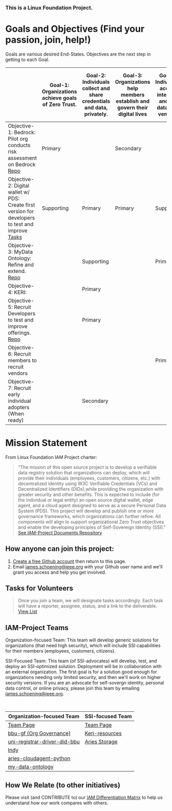 ### This is a Linux Foundation Project. 
# Goals and Objectives (Find your passion, join, help!)
Goals are various desired End-States.   Objectives are the next step in getting to each Goal.

|  | Goal-1: Organizations achieve goals of Zero Trust. | Goal-2: Individuals collect and share credentials and data, privately.  |Goal-3: Organizations help members establish and govern their digital lives | Goal-4: Individuals accept, integrate, and use data from vendors. | Goal-5: Vendors gain new customers from individual early adopters | Goal-6: Governments pass data privacy laws because enough voters call for them. |
| ----------------------------- | -------------| ----------|  ----------| ----------| ----------| ----------|
| Objective-1: Bedrock: Pilot org conducts risk assessment on Bedrock  [Repo](https://github.com/I-AM-project/bbu-gf) | Primary |  | Secondary |
| Objective-2: Digital wallet w/ PDS: Create first version for developers to test and improve [Tasks](https://github.com/I-AM-project/tasks-for-volunteers/tree/main/Aries-Personal-Data-Store)| Supporting | Primary |Primary | Supporting |
| Objective-3: MyData Ontology: Refine and extend. [Repo](https://github.com/I-AM-project/my-data-ontology)   |    | Supporting |         |Primary |Primary |
| Objective-4: KERI:   |               |  Primary |    
| Objective-5: Recruit Developers to test and improve offerings. [Repo](https://github.com/I-AM-project/keri-resources)       |   |Primary |
|Objective-6: Recruit members to recruit vendors ||||Primary |
|Objective-7: Recruit early individual adopters (When ready)||Secondary |||Primary | Primary |



# Mission Statement 
From Linux Foundation IAM Project charter:
> "The mission of this open source project is to develop a verifiable data registry
solution that organizations can deploy, which will provide their individuals
(employees, customers, citizens, etc.) with decentralized identity using W3C
Verifiable Credentials (VCs) and Decentralized Identifiers (DIDs),while providing
the organization with greater security and other benefits. This is expected to
include (for the individual or legal entity) an open source digital wallet, edge
agent, and a cloud agent designed to serve as a secure Personal Data System
(PDS). This project will develop and publish one or more governance
frameworks, which organizations can further refine. All components will align to
support organizational Zero Trust objectives and enable the developing principles
of Self-Sovereign Identity (SSI)."  [See IAM-Project Documents Repository](https://github.com/I-AM-project/Overall-Project-Documents)

## How anyone can join this project:  
1. [Create a free Github account](https://github.com) then return to this page.
2. Email james.schoening@ieee.org with your Github user name and we'll grant you access and help you get involved.     

## Tasks for Volunteers
> Once you join a team, we will designate tasks accordingly. Each task will have a reporter, assignee, status, and a link to the deliverable. 
[View List](https://github.com/I-AM-project/tasks-for-volunteers)

## IAM-Project Teams 
Organization-focused Team: This team will develop generic solutions for organizations (that need high security), which will include SSI capabilities for their members (employees, customers, citizens). 

SSI-Focused Team: This team (of SSI-advocates) will develop, test, and deploy an SSI-optimized solution. Deployment will be in collaboration with an external organization.  The first goal is for a solution good enough for organizations needing only limited security, and then we'll work on higher security versions.   If you are an advocate for self-sovergn identity, personal data control, or online privacy, please join this team by emailing james.schoening@ieee.org.  

<br/>

|  Organization-focused Team | SSI-focused Team |
| -------------------- | -------------|
|[Team Page](https://github.com/orgs/I-AM-project/teams/organization-focused-team)  |[Team Page](https://github.com/orgs/I-AM-project/teams/ssi-focused-team)  |
| [bbu-gf (Org Governance)](https://github.com/I-AM-project/bbu-gf) | [Keri-resources](https://github.com/I-AM-project/keri-resources) |
| [uni-registrar-driver-did-bbu](https://github.com/I-AM-project/uni-registrar-driver-did-bbu)|[Aries Storage](https://github.com/I-AM-project/Aries-storage)             |
|  [Indy](https://github.com/I-AM-project/indy-sdk) |             |
|  [aries-cloudagent-python](https://github.com/I-AM-project/aries-cloudagent-python)  |               |      
|  [my-data-ontology](https://github.com/I-AM-project/my-data-ontology)|             |

## How We Relate (to other initiatives)
Please visit (and CONTRIBUTE to) our [IAM Differentiation Matrix](https://docs.google.com/spreadsheets/d/160XP7o7k9FFyaFKeGaJFUj2zm7mz8xYUQI1lAVarrC0) to help us understand how our work compares with others.  

